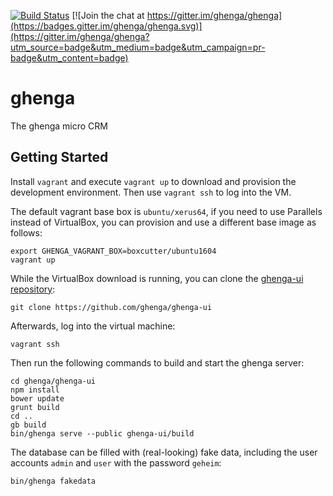 [![Build Status](https://travis-ci.org/ghenga/ghenga.svg?branch=master)](https://travis-ci.org/ghenga/ghenga)
[![Join the chat at https://gitter.im/ghenga/ghenga](https://badges.gitter.im/ghenga/ghenga.svg)](https://gitter.im/ghenga/ghenga?utm_source=badge&utm_medium=badge&utm_campaign=pr-badge&utm_content=badge)

# ghenga

The ghenga micro CRM

## Getting Started

Install `vagrant` and execute `vagrant up` to download and provision the
development environment. Then use `vagrant ssh` to log into the VM.

The default vagrant base box is `ubuntu/xerus64`, if you need to use Parallels
instead of VirtualBox, you can provision and use a different base image as
follows:

```shell
export GHENGA_VAGRANT_BOX=boxcutter/ubuntu1604
vagrant up
```

While the VirtualBox download is running, you can clone the [ghenga-ui
repository](https://github.com/ghenga/ghenga-ui):

```shell
git clone https://github.com/ghenga/ghenga-ui
```

Afterwards, log into the virtual machine:

```
vagrant ssh
```

Then run the following commands to build and start the ghenga server:

```shell
cd ghenga/ghenga-ui
npm install
bower update
grunt build
cd ..
gb build
bin/ghenga serve --public ghenga-ui/build
```

The database can be filled with (real-looking) fake data, including the user
accounts `admin` and `user` with the password `geheim`:

```shell
bin/ghenga fakedata
```
